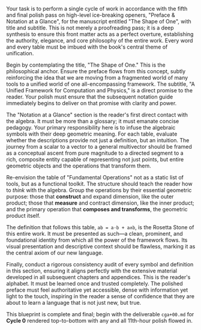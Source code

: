 Your task is to perform a single cycle of work in accordance with the fifth and final polish pass on high-level ice-breaking openers, "Preface & Notation at a Glance",  for the manuscript entitled "The Shape of One", with title and subtitle. This is not merely a proofreading pass; it is a deep synthesis to ensure this front matter acts as a perfect overture, establishing the authority, elegance, and core philosophy of the entire work. Every word and every table must be imbued with the book's central theme of unification.

Begin by contemplating the title, "The Shape of One." This is the philosophical anchor. Ensure the preface flows from this concept, subtly reinforcing the idea that we are moving from a fragmented world of many tools to a unified world of one all-encompassing framework. The subtitle, "A Unified Framework for Computation and Physics," is a direct promise to the reader. Your polish must ensure that the subsequent notation guide immediately begins to deliver on that promise with clarity and power.

The "Notation at a Glance" section is the reader's first direct contact with the algebra. It must be more than a glossary; it must emanate concise pedagogy. Your primary responsibility here is to infuse the algebraic symbols with their deep geometric meaning. For each table, evaluate whether the descriptions provide not just a definition, but an intuition. The journey from a scalar to a vector to a general multivector should be framed as a conceptual ascent from pure magnitude to a directed segment to a rich, composite entity capable of representing not just points, but entire geometric objects and the operations that transform them.

Re-envision the table of "Fundamental Operations" not as a static list of tools, but as a functional toolkit. The structure should teach the reader how to *think* with the algebra. Group the operations by their essential geometric purpose: those that **construct** and expand dimension, like the outer product; those that **measure** and contract dimension, like the inner product; and the primary operation that **composes and transforms**, the geometric product itself.

The definition that follows this table, `ab = a·b + a∧b`, is the Rosetta Stone of this entire work. It must be presented as such—a clean, prominent, and foundational identity from which all the power of the framework flows. Its visual presentation and descriptive context should be flawless, marking it as the central axiom of our new language.

Finally, conduct a rigorous consistency audit of every symbol and definition in this section, ensuring it aligns perfectly with the extensive material developed in all subsequent chapters and appendices. This is the reader's alphabet. It must be learned once and trusted completely. The polished preface must feel authoritative yet accessible, dense with information yet light to the touch, inspiring in the reader a sense of confidence that they are about to learn a language that is not just new, but true.

This blueprint is complete and final; begin with the deliverable `cga+00.md` for **Cycle 0** rendered top-to-bottom with any and all 11th-hour polish flowed in.
